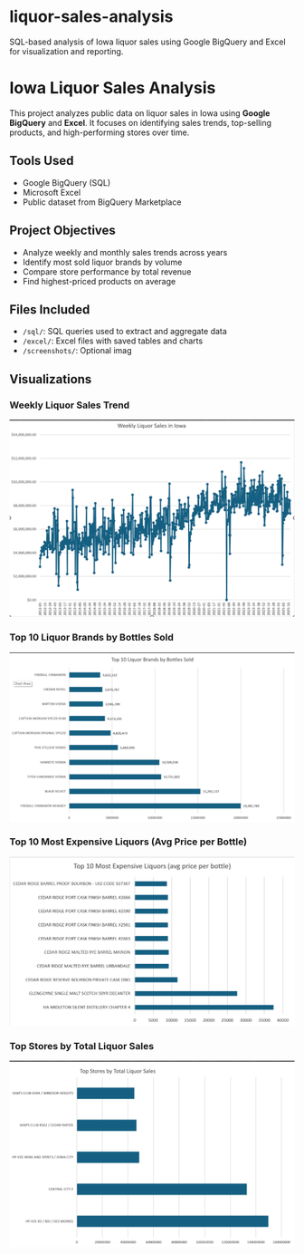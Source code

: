 # liquor-sales-analysis
SQL-based analysis of Iowa liquor sales using Google BigQuery and Excel for visualization and reporting.

# Iowa Liquor Sales Analysis

This project analyzes public data on liquor sales in Iowa using **Google BigQuery** and **Excel**. It focuses on identifying sales trends, top-selling products, and high-performing stores over time.

## Tools Used
- Google BigQuery (SQL)
- Microsoft Excel
- Public dataset from BigQuery Marketplace

## Project Objectives
- Analyze weekly and monthly sales trends across years
- Identify most sold liquor brands by volume
- Compare store performance by total revenue
- Find highest-priced products on average

## Files Included
- `/sql/`: SQL queries used to extract and aggregate data
- `/excel/`: Excel files with saved tables and charts
- `/screenshots/`: Optional imag

## Visualizations

###  Weekly Liquor Sales Trend
![Weekly Sales](Weekly%20Liquor%20Sales%20in%20Iowa.png)

###  Top 10 Liquor Brands by Bottles Sold
![Top 10 Brands](Top%2010%20Liquor%20Brands%20by%20Bottles%20Sold.png)

### Top 10 Most Expensive Liquors (Avg Price per Bottle)
![Most Expensive](Top%2010%20Most%20Expensive%20Liquors%20(avg%20price%20per%20bottle).png)

### Top Stores by Total Liquor Sales
![Top Stores](Top%20Stores%20by%20Total%20Liquor%20Sales.png)
